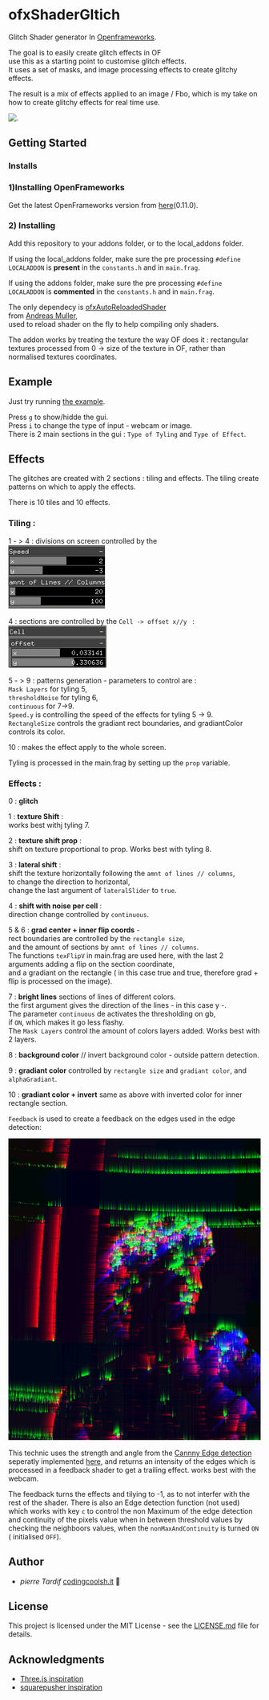 # ofxShaderGltich
Glitch Shader generator In [Openframeworks](https://openframeworks.cc).

The goal is to easily create glitch effects in OF  
use this as a starting point to customise glitch effects.  
It uses a set of masks, and image processing effects to create glitchy effects.  

The result is a mix of effects applied to an image / Fbo, which is my take on how to create glitchy effects for real time use.  

![.](readme_images/example.gif)

## Getting Started
### Installs

### 1)Installing OpenFrameworks

Get the latest OpenFrameworks version from [here](https://openframeworks.cc/download)(0.11.0).
  

### 2) Installing

Add this repository to your addons folder, or to the local_addons folder.  
  
If using the local_addons folder, make sure the pre processing `#define LOCALADDON`  is **present** in the `constants.h` and in `main.frag`.  
  
If using the addons folder, make sure the pre processing `#define LOCALADDON`  is **commented** in the `constants.h` and in `main.frag`.  

  
The only dependecy is [ofxAutoReloadedShader](https://github.com/andreasmuller/ofxAutoReloadedShader)  
from [Andreas Muller](https://github.com/andreasmuller),  
used to reload shader on the fly to help compiling only shaders.
  
The addon works by treating the texture the way OF does it : rectangular textures processed from 0 -> size of the texture in OF, rather than normalised textures coordinates.

## Example

Just try running [the example](./example).

Press `g` to show/hidde the gui.  
Press `i` to change the type of input - webcam or image.  
There is 2 main sections in the gui :  `Type of Tyling` and `Type of Effect`.  


## Effects
The glitches are created with 2 sections : tiling and effects.
The tiling create patterns on which to apply the effects.

There is 10 tiles and 10 effects.

### Tiling :
1 - > 4 : divisions on screen controlled by the  
![image](/readme_images/gui_1.png?raw=true "image")

4 : sections are controlled by the `Cell -> offset x//y ` :  
![image](/readme_images/gui_2.png?raw=true "image")

5 - > 9 : patterns generation  - parameters to control are :  
`Mask Layers` for tyling 5,  
`thresholdNoise` for tyling 6,  
`continuous` for 7->9.  
`Speed.y` is controlling the speed of the effects for tyling 5 -> 9.  
`RectangleSize` controls the gradiant rect boundaries, and gradiantColor controls its color.  

10 : makes the effect apply to the whole screen.
  
Tyling is processed in the main.frag by setting up the `prop` variable.

### Effects :
0 : **glitch**  

1 : **texture Shift** :  
works best withj tyling 7.  

2 : **texture shift prop** :  
shift on texture proportional to prop. Works best with tyling 8.  

3 : **lateral shift** :  
shift the texture horizontally following the `amnt of lines // columns`,  
to change the direction to horizontal,  
change the last argument of `lateralSlider` to `true`.  

4 : **shift with noise per cell** :  
direction change controlled by `continuous`.  

5 & 6 : **grad center + inner flip coords** -  
rect boundaries are controlled by the `rectangle size`,  
and the amount of sections by `amnt of lines // columns`.  
The functions `texFlipV` in main.frag are used here, with the last 2 arguments adding a flip on the section coordinate,  
and a gradiant on the rectangle ( in this case true and true, therefore grad + flip is processed on the image).  

7 : **bright lines** sections of lines of different colors.  
the first argument gives the direction of the lines - in this case y -.  
The parameter `continuous` de activates the thresholding on gb,  
if `ON`, which makes it go less flashy.  
The `Mask Layers` control the amount of colors layers added. Works best with 2 layers.  

8 : **background color** // invert background color - outside pattern detection.  

9 : **gradiant color** controlled by `rectangle size` and `gradiant color`, and `alphaGradiant`.  

10 : **gradiant color + invert** same as above with inverted color for inner rectangle section.  


`Feedback` is used to create a feedback on the edges used in the edge detection:

![image](/readme_images/edgesFeedback.png?raw=true "image")

This technic uses the strength and angle from the [Cannny Edge detection](https://towardsdatascience.com/canny-edge-detection-step-by-step-in-python-computer-vision-b49c3a2d8123) seperatly implemented [here](https://github.com/pierrextardif/ofxEdgeCannyDetector), and returns an intensity of the edges which is processed in a feedback shader to get a trailing effect. works best with the webcam.  

The feedback turns the effects and tilying to -1, as to not interfer with the rest of the shader.
There is also an Edge detection function (not used) which works with key `c` to control the non Maximum of the edge detection and continuity of the pixels value when in between threshold values by checking the neighboors values, when the `nonMaxAndContinuity` is turned `ON` ( initialised `OFF`).


## Author

* _pierre Tardif_   [codingcoolsh.it](codingcoolsh.it)   :floppy_disk:

## License

This project is licensed under the MIT License - see the [LICENSE.md](./LICENSE) file for details.


## Acknowledgments

* [Three.js inspiration](https://threejs.org/examples/?q=glitch#webgl_postprocessing_glitch)
* [squarepusher inspiration](https://www.youtube.com/watch?v=GlhV-OKHecI)
